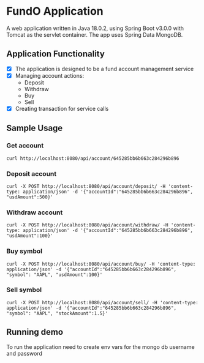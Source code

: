 # FundO Application

A web application written in Java 18.0.2, using Spring Boot v3.0.0 with Tomcat as the servlet container.
The app uses Spring Data MongoDB.

## Application Functionality
- [x] The application is designed to be a fund account management service
- [x] Managing account actions: 
  - Deposit
  - Withdraw
  - Buy
  - Sell
- [x] Creating transaction for service calls

## Sample Usage

### Get account
```
curl http://localhost:8080/api/account/645285bb6b663c284296b896
```
### Deposit account
```
curl -X POST http://localhost:8080/api/account/deposit/ -H 'content-type: application/json' -d '{"accountId":"645285bb6b663c284296b896", "usdAmount":500}'
```
### Withdraw account
```
curl -X POST http://localhost:8080/api/account/withdraw/ -H 'content-type: application/json' -d '{"accountId":"645285bb6b663c284296b896", "usdAmount":100}'
```
### Buy symbol
```
curl -X POST http://localhost:8080/api/account/buy/ -H 'content-type: application/json' -d '{"accountId":"645285bb6b663c284296b896", "symbol": "AAPL", "usdAmount":100}'
```
### Sell symbol
```
curl -X POST http://localhost:8080/api/account/sell/ -H 'content-type: application/json' -d '{"accountId":"645285bb6b663c284296b896", "symbol": "AAPL", "stockAmount":1.5}'
```

## Running demo
To run the application need to create env vars for the mongo db username and password
